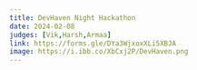 ```yaml
---
title: DevHaven Night Hackathon
date: 2024-02-08
judges: [Vik,Harsh,Armaa]
link: https://forms.gle/DYa3WjxoxXLi5XBJA
image: https://i.ibb.co/XbCxj2P/DevHaven.png
---
```

